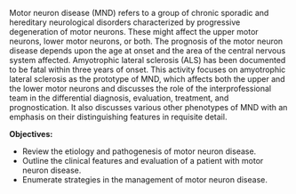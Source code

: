 Motor neuron disease (MND) refers to a group of chronic sporadic and hereditary neurological disorders characterized by progressive degeneration of motor neurons. These might affect the upper motor neurons, lower motor neurons, or both. The prognosis of the motor neuron disease depends upon the age at onset and the area of the central nervous system affected. Amyotrophic lateral sclerosis (ALS) has been documented to be fatal within three years of onset. This activity focuses on amyotrophic lateral sclerosis as the prototype of MND, which affects both the upper and the lower motor neurons and discusses the role of the interprofessional team in the differential diagnosis, evaluation, treatment, and prognostication. It also discusses various other phenotypes of MND with an emphasis on their distinguishing features in requisite detail.

**Objectives:**
- Review the etiology and pathogenesis of motor neuron disease. 
- Outline the clinical features and evaluation of a patient with motor neuron disease.
- Enumerate strategies in the management of motor neuron disease.
